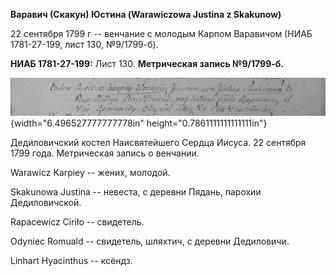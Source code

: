 **Варавич (Скакун) Юстина (Warawiczowa Justina z Skakunow)**

22 сентября 1799 г -- венчание с молодым Карпом Варавичом (НИАБ
1781-27-199, лист 130, №9/1799-б).

**НИАБ 1781-27-199:** Лист 130. **Метрическая запись №9/1799-б.**

![](./media/cf9582a212a66356a87b247f4aa7c4667d8f070a.png){width="6.496527777777778in"
height="0.7861111111111111in"}

Дедиловичский костел Наисвятейшего Сердца Иисуса. 22 сентября 1799 года.
Метрическая запись о венчании.

Warawicz Karpiey -- жених, молодой.

Skakunowa Justina -- невеста, с деревни Пядань, парохии Дедиловичской.

Rapacewicz Ciriło -- свидетель.

Odyniec Romuald -- свидетель, шляхтич, с деревни Дедиловичи.

Linhart Hyacinthus -- ксёндз.
